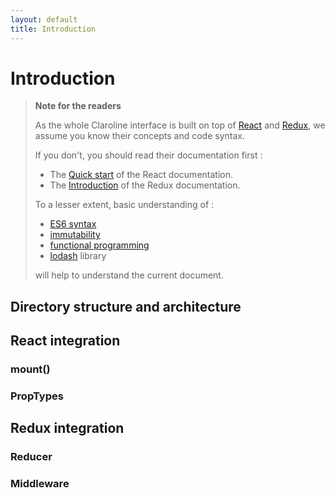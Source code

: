 ```yaml
---
layout: default
title: Introduction
---
```


# Introduction

> **Note for the readers**
>
> As the whole Claroline interface is built on top of [React](https://reactjs.org) and [Redux](https://redux.js.org),
> we assume you know their concepts and code syntax.
>
> If you don't, you should read their documentation first :
> - The [Quick start](https://reactjs.org/docs/hello-world.html) of the React documentation.
> - The [Introduction](https://redux.js.org/introduction) of the Redux documentation.
>
> To a lesser extent, basic understanding of :
>
> - [ES6 syntax](http://es6-features.org) 
> - [immutability](https://en.wikipedia.org/wiki/Immutable_object)
> - [functional programming](https://en.wikipedia.org/wiki/Functional_programming)
> - [lodash](https://lodash.com) library
>
> will help to understand the current document.


## Directory structure and architecture


## React integration

### mount()

### PropTypes

## Redux integration

### Reducer

### Middleware
